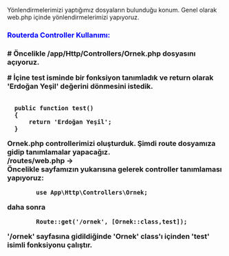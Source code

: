 <p>
  Yönlendirmelerimizi yaptığımız dosyaların bulunduğu konum. Genel olarak web.php içinde yönlendirmelerimizi
  yapıyoruz.
</p>
<h3 style="color:blue">Routerda Controller Kullanımı:<h3>
<p>
  # Öncelikle /app/Http/Controllers/Ornek.php dosyasını açıyoruz.
</p>
<p>
  # İçine test isminde bir fonksiyon tanımladık ve return olarak 'Erdoğan Yeşil' değerini dönmesini istedik.<br>
</p>
<code>
  public function test()
  {
      return 'Erdoğan Yeşil';
  }
</code>
<p>
    Ornek.php controllerimizi oluşturduk.
    Şimdi route dosyamıza gidip tanımlamalar yapacağız.<br>
    /routes/web.php -> <br>
    Öncelikle sayfamızın yukarısına gelerek controller tanımlaması yapıyoruz:<br>
    <code>
        use App\Http\Controllers\Ornek;
    </code><br>
    daha sonra<br>
    <code>
        Route::get('/ornek', [Ornek::class,test]);
    </code><br>
    '/ornek' sayfasına gidildiğinde 'Ornek' class'ı içinden 'test' isimli fonksiyonu çalıştır.
</p>
